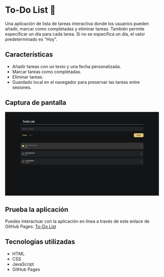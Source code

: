 # To-Do List 📝

Una aplicación de lista de tareas interactiva donde los usuarios pueden añadir, marcar como completadas y eliminar tareas. También permite especificar un día para cada tarea. Si no se especifica un día, el valor predeterminado es "Hoy".

## Características
- Añadir tareas con un texto y una fecha personalizada.
- Marcar tareas como completadas.
- Eliminar tareas.
- Guardado local en el navegador para preservar las tareas entre sesiones.

## Captura de pantalla
![Captura del proyecto](./todoList.png)

## Prueba la aplicación
Puedes interactuar con la aplicación en línea a través de este enlace de GitHub Pages: [To-Do List](https://minyanaa.github.io/To-Do-List/)

## Tecnologías utilizadas
- HTML
- CSS
- JavaScript
- GitHub Pages
